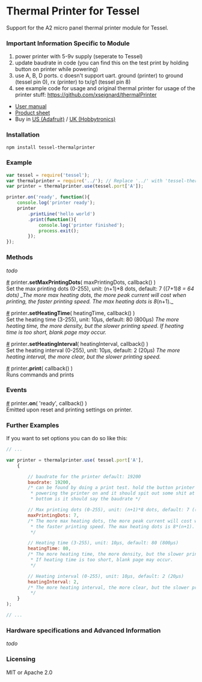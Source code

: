 # Thermal Printer for Tessel
Support for the A2 micro panel thermal printer module for Tessel.

### Important Information Specific to Module

1. power printer with 5-9v supply (seperate to Tessel)
2. update baudrate in code (you can find this on the test print by holding button on printer while powering)
3. use A, B, D ports. c doesn't support uart. ground (printer) to ground (tessel pin 0), rx (printer) to tx/g1 (tessel pin 8)
4. see example code for usage and original thermal printer for usage of the printer stuff: https://github.com/xseignard/thermalPrinter

+ [User manual](http://www.adafruit.com/datasheets/A2-user%20manual.pdf)
+ [Product sheet](http://www.adafruit.com/datasheets/cashino%20thermal%20printer%20a2.pdf)
+ Buy in [US (Adafruit)](https://www.adafruit.com/products/597) / [UK (Hobbytronics)](http://www.hobbytronics.co.uk/thermal-printer)

### Installation
```sh
npm install tessel-thermalprinter
```

### Example
```js
var tessel = require('tessel');
var thermalprinter = require('../'); // Replace '../' with 'tessel-thermalprinter' in your own code
var printer = thermalprinter.use(tessel.port['A']);

printer.on('ready', function(){
    console.log('printer ready');
    printer
        .printLine('hello world')
        .print(function(){
            console.log('printer finished');
            process.exit();
        });
});
```

### Methods

_todo_

&#x20;<a href="#api-printer-setMaxPrintingDots-maxPrintingDots-callback" name="api-printer-setMaxPrintingDots-maxPrintingDots-callback">#</a> printer<b>.setMaxPrintingDots</b>( maxPrintingDots, callback() )  
Set the max printing dots (0-255), unit: (n+1)*8 dots, default: 7 ((7+1)*8 = 64 dots)
_The more max heating dots, the more peak current will cost when printing, the faster printing speed. The max heating dots is 8*(n+1)._

&#x20;<a href="#api-printer-setHeatingTime-heatingTime-callback" name="api-printer-setHeatingTime-heatingTime-callback">#</a> printer<b>.setHeatingTime</b>( heatingTime, callback() )  
Set the heating time (3-255), unit: 10µs, default: 80 (800µs)
_The more heating time, the more density, but the slower printing speed. If heating time is too short, blank page may occur._

&#x20;<a href="#api-printer-setHeatingInterval-heatingInterval-callback" name="api-printer-setHeatingInterval-heatingInterval-callback">#</a> printer<b>.setHeatingInterval</b>( heatingInterval, callback() )  
Set the heating interval (0-255), unit: 10µs, default: 2 (20µs)
_The more heating interval, the more clear, but the slower printing speed._

&#x20;<a href="#api-printer-print-callback" name="api-printer-print-callback">#</a> printer<b>.print</b>( callback() )  
Runs commands and prints

### Events

&#x20;<a href="#api-printer-on-ready-callback" name="api-printer-on-ready-callback">#</a> printer<b>.on</b>( 'ready', callback() )  
Emitted upon reset and printing settings on printer.


### Further Examples  

If you want to set options you can do so like this:

```js
// ...

var printer = thermalprinter.use( tessel.port['A'],
    {

		// baudrate for the printer default: 19200
		baudrate: 19200,
		/* can be found by doing a print test. hold the button printer while
		 * powering the printer on and it should spit out some shit at the
		 * bottom is it should say the baudrate */

        // Max printing dots (0-255), unit: (n+1)*8 dots, default: 7 ((7+1)*8 = 64 dots)
        maxPrintingDots: 7,
        /* The more max heating dots, the more peak current will cost when printing,
         * the faster printing speed. The max heating dots is 8*(n+1).
         */

        // Heating time (3-255), unit: 10µs, default: 80 (800µs)
        heatingTime: 80,
        /* The more heating time, the more density, but the slower printing speed.
         * If heating time is too short, blank page may occur.
         */

        // Heating interval (0-255), unit: 10µs, default: 2 (20µs)
        heatingInterval: 2,
        /* The more heating interval, the more clear, but the slower printing speed.
         */
    }
);

// ...
```

### Hardware specifications and Advanced Information

_todo_

### Licensing  
MIT or Apache 2.0
